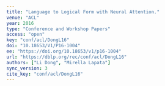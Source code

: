 ```yaml
---
title: "Language to Logical Form with Neural Attention."
venue: "ACL"
year: 2016
type: "Conference and Workshop Papers"
access: "open"
key: "conf/acl/DongL16"
doi: "10.18653/V1/P16-1004"
ee: "https://doi.org/10.18653/v1/p16-1004"
url: "https://dblp.org/rec/conf/acl/DongL16"
authors: ["Li Dong", "Mirella Lapata"]
sync_version: 3
cite_key: "conf/acl/DongL16"
---
```


